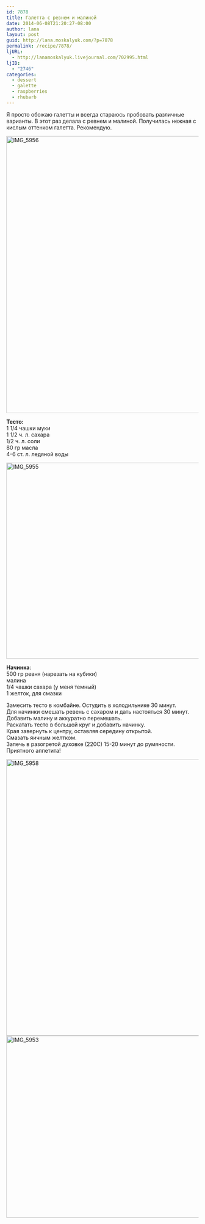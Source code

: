 ```yaml
---
id: 7878
title: Галетта с ревнем и малиной
date: 2014-06-08T21:20:27-08:00
author: lana
layout: post
guid: http://lana.moskalyuk.com/?p=7878
permalink: /recipe/7878/
ljURL:
  - http://lanamoskalyuk.livejournal.com/702995.html
ljID:
  - "2746"
categories:
  - dessert
  - galette
  - raspberries
  - rhubarb
---
```

Я просто обожаю галетты и всегда стараюсь пробовать различные варианты. В этот раз делала с ревнем и малиной. Получилась нежная с кислым оттенком галетта. Рекомендую.

<img loading="lazy" src="https://farm6.staticflickr.com/5580/14399805743_dd7b73ec7b_c.jpg" alt="IMG_5956" width="800" height="726" /> 

**Тесто:**  
1 1/4 чашки муки  
1 1/2 ч. л. сахара  
1/2 ч. л. соли  
80 гр масла  
4-6 ст. л. ледяной воды

<img loading="lazy" src="https://farm6.staticflickr.com/5196/14379632225_d4d78752cf_c.jpg" alt="IMG_5955" width="800" height="514" /> 

**Начинка**:  
500 гр ревня (нарезать на кубики)  
малина  
1/4 чашки сахара (у меня темный)  
1 желток, для смазки

Замесить тесто в комбайне. Остудить в холодильнике 30 минут.  
Для начинки смешать ревень с сахаром и дать настояться 30 минут. Добавить малину и аккуратно перемешать.  
Раскатать тесто в большой круг и добавить начинку.  
Края завернуть к центру, оставляя середину открытой.  
Смазать яичным желтком.  
Запечь в разогретой духовке (220С) 15-20 минут до румяности.  
Приятного аппетита!

<img loading="lazy" src="https://farm4.staticflickr.com/3876/14379640475_79ee82cb40_c.jpg" alt="IMG_5958" width="800" height="725" /> 

<img loading="lazy" src="https://farm4.staticflickr.com/3890/14356532786_85fc491420_c.jpg" alt="IMG_5953" width="800" height="477" />
